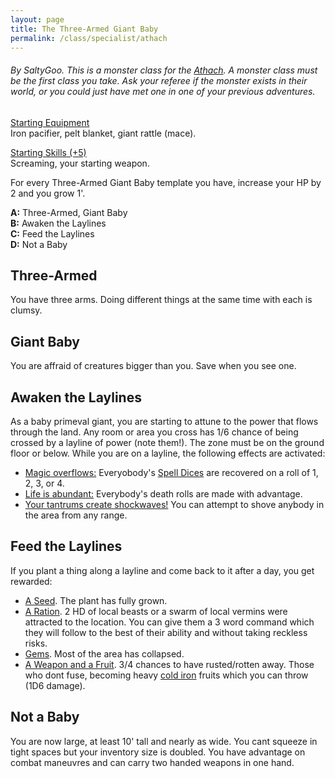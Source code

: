 ```yaml
---
layout: page
title: The Three-Armed Giant Baby
permalink: /class/specialist/athach
---
```


###### By SaltyGoo. This is a monster class for the [Athach](https://saltygoo.github.io/monsters/athach). A monster class must be the first class you take. Ask your referee if the monster exists in their world, or you could just have met one in one of your previous adventures.

<ins>Starting Equipment</ins><br>
Iron pacifier, pelt blanket, giant rattle (mace). 

<ins>Starting Skills (+5)</ins><br>
Screaming, your starting weapon.

For every Three-Armed Giant Baby template you have, increase your HP by 2 and you grow 1'.

**A:** Three-Armed, Giant Baby<br>
**B:** Awaken the Laylines<br>
**C:** Feed the Laylines<br>
**D:** Not a Baby<br>

## Three-Armed
You have three arms. Doing different things at the same time with each is clumsy.

## Giant Baby
You are affraid of creatures bigger than you. Save when you see one. 

## Awaken the Laylines
As a baby primeval giant, you are starting to attune to the power that flows through the land. Any room or area you cross has 1/6 chance of being crossed by a layline of power (note them!). The zone must be on the ground floor or below. While you are on a layline, the following effects are activated:

- <ins>Magic overflows:</ins> Everyobody's [Spell Dices](https://saltygoo.github.io/class/magic-user#spells) are recovered on a roll of 1, 2, 3, or 4.
- <ins>Life is abundant:</ins> Everybody's death rolls are made with advantage.
- <ins>Your tantrums create shockwaves!</ins> You can attempt to shove anybody in the area from any range.

## Feed the Laylines
If you plant a thing along a layline and come back to it after a day, you get rewarded:

- <ins>A Seed</ins>. The plant has fully grown.
- <ins>A Ration</ins>. 2 HD of local beasts or a swarm of local vermins were attracted to the location. You can give them a 3 word command which they will follow to the best of their ability and without taking reckless risks.
- <ins>Gems</ins>. Most of the area has collapsed.
- <ins>A Weapon and a Fruit</ins>. 3/4 chances to have rusted/rotten away. Those who dont fuse, becoming heavy [cold iron](https://saltygoo.github.io/2020/11/10/extra-rules/#rare-metals) fruits which you can throw (1D6 damage).

## Not a Baby
You are now large, at least 10' tall and nearly as wide. You cant squeeze in tight spaces but your inventory size is doubled. You have advantage on combat maneuvres and can carry two handed weapons in one hand.

